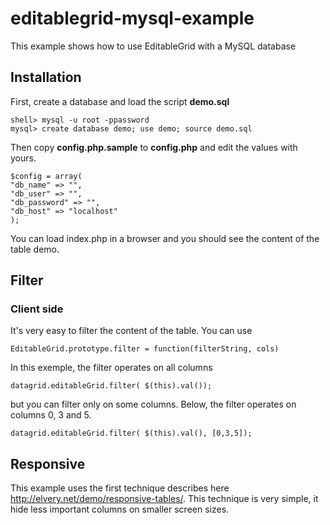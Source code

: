editablegrid-mysql-example
==========================

This example shows how to use EditableGrid with a MySQL database

## Installation
First, create a database and load the script **demo.sql**


	shell> mysql -u root -ppassword
	mysql> create database demo; use demo; source demo.sql
	
Then copy **config.php.sample** to **config.php** and edit the values with yours.

	$config = array(
	"db_name" => "",
	"db_user" => "",
	"db_password" => "",
	"db_host" => "localhost"
	);   
	
You can load index.php in a browser and you should see the content of the table demo.

## Filter
### Client side
It's very easy to filter the content of the table. You can use

	EditableGrid.prototype.filter = function(filterString, cols)
	
In this exemple, the filter operates on all columns 
	
	datagrid.editableGrid.filter( $(this).val());

but you can filter only on some columns. Below, the filter operates on columns 0, 3 and 5. 

	datagrid.editableGrid.filter( $(this).val(), [0,3,5]);
	
	
## Responsive
This example uses the first technique describes here http://elvery.net/demo/responsive-tables/. This technique is very simple, it hide less important columns on smaller screen sizes.
	
